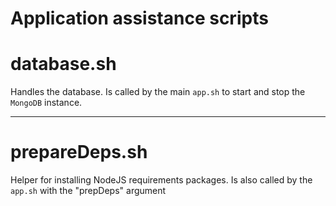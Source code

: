 

Application assistance scripts
======

# database.sh
Handles the database. Is called by the main `app.sh` to start and stop the `MongoDB` instance.

-----

# prepareDeps.sh

Helper for installing NodeJS requirements packages. Is also called by the `app.sh` with the "prepDeps" argument